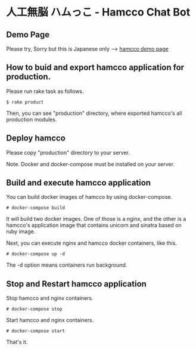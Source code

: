 # 人工無脳 ハムっこ -  Hamcco Chat Bot

## Demo Page

Please try, Sorry but this is Japanese only -->  <a href="http://hamcco.webgame.link">hamcco demo page</a>

## How to buid and export hamcco application for production.

Please run rake task as follows.

```shell
$ rake product
```

Then, you can see "production" directory, where exported hamcco's all production modules. 

## Deploy hamcco

Please copy "production" directory to your server.

Note. Docker and docker-compose must be installed on your server.

## Build and execute hamcco application

You can build docker images of hamcco by using docker-compose.

```shell
# docker-compose build
```

It will build two docker images. One of those is a nginx, and the other is a hamcco's application image that contains unicorn and sinatra based on ruby image.

Next, you can execute nginx and hamcco docker containers, like this.

```shell
# docker-compose up -d 
```

The -d option means containers run background.

## Stop and Restart hamcco application

Stop hamcco and nginx containers.

```shell
# docker-compose stop
```

Start hamcco and nginx containers.

```shell
# docker-compose start
```

That's it.
